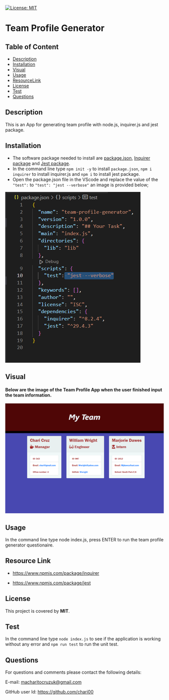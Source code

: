 [![License: MIT](https://img.shields.io/badge/License-MIT-yellow.svg)](https://opensource.org/licenses/MIT)

# Team Profile Generator

## Table of Content

- [Description](#Description)
- [Installation](#Installation)
- [Visual](#Visual)
- [Usage](#Usage)
- [ResourceLink](#ResourceLink)
- [License](#License)
- [Test](#Test)
- [Questions](#Questions)

## Description

This is an App for generating team profile with node.js, inquirer.js and jest package.

## Installation

- The software package needed to install are [package.json](https://docs.npmjs.com/cli/v9/configuring-npm/package-json), [Inquirer package](https://www.npmjs.com/package/inquirer) and [Jest package](https://www.npmjs.com/package/jest).
- In the command line type `npm init -y` to install `package.json`, `npm i inquirer` to install inquirer.js and `npm i` to install jest package.
- Open the package.json file in the VScode and replace the value of the `"test":` to `"test": "jest --verbose"` an image is provided below;

![jest --verbose](images/installation-test.png)

## Visual

#### Below are the image of the Team Profile App when the user finished input the team information.

![Profile-view](images/profile-view2.png)

## Usage

In the command line type node index.js, press ENTER to run the team profile generator questionaire.

## Resource Link

- https://www.npmjs.com/package/inquirer

- https://www.npmjs.com/package/jest

## License

This project is covered by **MIT**.

## Test

In the command line type `node index.js` to see if the application is working without any error and `npm run test` to run the unit test.

## Questions

For questions and comments please contact the following details:

E-mail: macharitocruzuk@gmail.com

GitHub user Id: https://github.com/chari00
